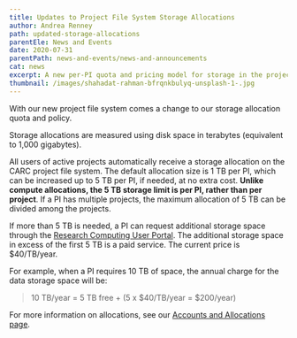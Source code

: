 ```yaml
---
title: Updates to Project File System Storage Allocations
author: Andrea Renney
path: updated-storage-allocations
parentEle: News and Events
date: 2020-07-31
parentPath: news-and-events/news-and-announcements
cat: news
excerpt: A new per-PI quota and pricing model for storage in the project file system
thumbnail: /images/shahadat-rahman-bfrqnkbulyq-unsplash-1-.jpg
---
```

With our new project file system comes a change to our storage allocation quota and policy.

Storage allocations are measured using disk space in terabytes (equivalent to 1,000 gigabytes).

All users of active projects automatically receive a storage allocation on the CARC project file system. The default allocation size is 1 TB per PI, which can be increased up to 5 TB per PI, if needed, at no extra cost. **Unlike compute allocations, the 5 TB storage limit is per PI, rather than per project**. If a PI has multiple projects, the maximum allocation of 5 TB can be divided among the projects.

If more than 5 TB is needed, a PI can request additional storage space through the [Research Computing User Portal](https://hpcaccount.usc.edu/). The additional storage space in excess of the first 5 TB is a paid service. The current price is $40/TB/year.

For example, when a PI requires 10 TB of space, the annual charge for the data storage space will be:

> 10 TB/year = 5 TB free + (5 x $40/TB/year = $200/year)

For more information on allocations, see our [Accounts and Allocations page](https://carc.usc.edu/user-information/accounts).